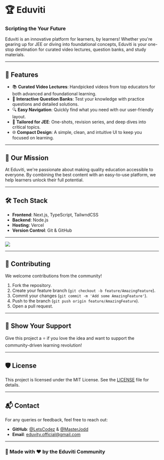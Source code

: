 # 🏆 Eduviti

### **Scripting the Your Future**

Eduviti is an innovative platform for learners, by learners! Whether you're gearing up for JEE or diving into foundational concepts, Eduviti is your one-stop destination for curated video lectures, question banks, and study materials.

---

## 🚀 Features

- 📚 **Curated Video Lectures**: Handpicked videos from top educators for both advanced and foundational learning.
- 🧩 **Interactive Question Banks**: Test your knowledge with practice questions and detailed solutions.
- 🔍 **Easy Navigation**: Quickly find what you need with our user-friendly layout.
- 🎯 **Tailored for JEE**: One-shots, revision series, and deep dives into critical topics.
- 🌐 **Compact Design**: A simple, clean, and intuitive UI to keep you focused on learning.

---

## 🎯 Our Mission

At Eduviti, we're passionate about making quality education accessible to everyone. By combining the best content with an easy-to-use platform, we help learners unlock their full potential.

---

## 🛠️ Tech Stack

- **Frontend**: Next.js, TypeScript, TailwndCSS
- **Backend**: Node.js
- **Hosting**: Vercel
- **Version Control**: Git & GitHub

---

![](https://eduviti.me/big.png)

---

## 🤝 Contributing

We welcome contributions from the community!

1. Fork the repository.
2. Create your feature branch (`git checkout -b feature/AmazingFeature`).
3. Commit your changes (`git commit -m 'Add some AmazingFeature'`).
4. Push to the branch (`git push origin feature/AmazingFeature`).
5. Open a pull request.

---

## 🌟 Show Your Support

Give this project a ⭐️ if you love the idea and want to support the community-driven learning revolution!

---

## 🛡️ License

This project is licensed under the MIT License. See the [LICENSE](LICENSE) file for details.

---

## 📬 Contact

For any queries or feedback, feel free to reach out:

- **GitHub**: [@LetsCodez](https://github.com/LetsCodez) & [@MasterJodd](https://github.com/MasterJodd)
- **Email**: eduvity.official@gmail.com

---

### 🙌 Made with ❤️ by the Eduviti Community
